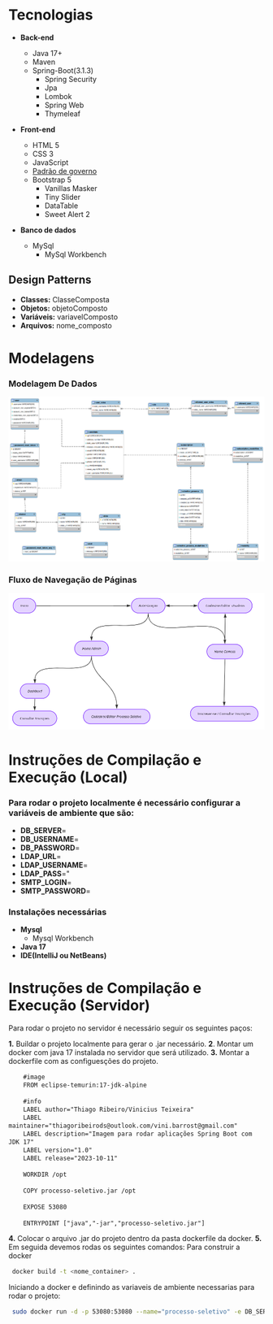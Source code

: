 # Tecnologias
- **Back-end**
    - Java 17+
    - Maven
    - Spring-Boot(3.1.3)
        - Spring Security
        - Jpa
        - Lombok
        - Spring Web
        - Thymeleaf

- **Front-end**
    - HTML 5
    - CSS 3
    - JavaScript
    - [Padrão de governo](https://www.gov.br/ds/home)
    - Bootstrap 5
        - Vanillas Masker
        - Tiny Slider
        - DataTable
        - Sweet Alert 2
    

- **Banco de dados**
    - MySql
        - MySql Workbench

## Design Patterns

- **Classes:** ClasseComposta
- **Objetos:** objetoComposto
- **Variáveis:** variavelComposto
- **Arquivos:** nome_composto

# Modelagens

### Modelagem De Dados

<img src="documentation/modelagem de dados.png">

### Fluxo de Navegação de Páginas

<img src="documentation/modelagem de fluxo.png">

# **Instruções de Compilação e Execução (Local)**

### Para rodar o projeto localmente é necessário configurar a variáveis de ambiente que são:

- **DB_SERVER**=<server>
- **DB_USERNAME**=<username>
- **DB_PASSWORD**=<password>
- **LDAP_URL**=<URL do servidor LDAP ultilizado>
- **LDAP_USERNAME**=<username do servidor LDAP>
- **LDAP_PASS**="<senha do servidor LDAP>
- **SMTP_LOGIN**=<login do servidor SMTP>
- **SMTP_PASSWORD**=<senha do SMTP>

### Instalações necessárias

- **Mysql**
    - Mysql Workbench
- **Java 17**
- **IDE(IntelliJ ou NetBeans)**

# **Instruções de Compilação e Execução (Servidor)**

Para rodar o projeto no servidor é necessário seguir os seguintes paços:

**1.** Buildar o projeto localmente para gerar o .jar necessário.
**2**. Montar um docker com java 17  instalada no servidor que será utilizado.
**3.** Montar a dockerfile com as configuesções do projeto.
```docker
    #image
    FROM eclipse-temurin:17-jdk-alpine
    
    #info
    LABEL author="Thiago Ribeiro/Vinicius Teixeira"
    LABEL maintainer="thiagoribeirods@outlook.com/vini.barrost@gmail.com"
    LABEL description="Imagem para rodar aplicações Spring Boot com JDK 17"
    LABEL version="1.0"
    LABEL release="2023-10-11"
    
    WORKDIR /opt
    
    COPY processo-seletivo.jar /opt
    
    EXPOSE 53080
    
    ENTRYPOINT ["java","-jar","processo-seletivo.jar"]
```

**4.** Colocar o arquivo .jar do projeto dentro da pasta dockerfile da docker.
**5.** Em seguida devemos rodas os seguintes comandos:
    Para construir a docker
   ```sh
    docker build -t <nome_container> .   
   ```
   Iniciando a docker e definindo as variaveis de ambiente necessarias para rodar o projeto:
   ```sh
    sudo docker run -d -p 53080:53080 --name="processo-seletivo" -e DB_SERVER=<server> -e DB_USERNAME=<username> -e DB_PASSWORD=<password> -e LDAP_URL=<url> -e LDAP_PASS=<password> -e SMTP_LOGIN=<login> -e SMTP_PASSWORD=<password>
